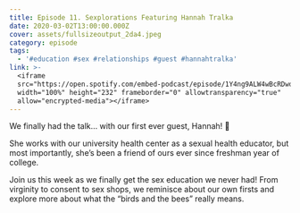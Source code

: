 ```yaml
---
title: Episode 11. Sexplorations Featuring Hannah Tralka
date: 2020-03-02T13:00:00.000Z
cover: assets/fullsizeoutput_2da4.jpeg
category: episode
tags:
  - '#education #sex #relationships #guest #hannahtralka'
link: >-
  <iframe
  src="https://open.spotify.com/embed-podcast/episode/1Y4ng9ALW4wBcRDwoFngp9"
  width="100%" height="232" frameborder="0" allowtransparency="true"
  allow="encrypted-media"></iframe>
---
```

We finally had the talk… with our first ever guest, Hannah! 🎉

She works with our university health center as a sexual health educator, but most importantly, she’s been a friend of ours ever since freshman year of college.

Join us this week as we finally get the sex education we never had! From virginity to consent to sex shops, we reminisce about our own firsts and explore more about what the “birds and the bees” really means.